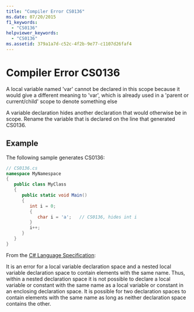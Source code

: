 ```yaml
---
title: "Compiler Error CS0136"
ms.date: 07/20/2015
f1_keywords: 
  - "CS0136"
helpviewer_keywords: 
  - "CS0136"
ms.assetid: 379a1a7d-c52c-4f2b-9e77-c1107d26faf4
---
```

# Compiler Error CS0136
A local variable named 'var' cannot be declared in this scope because it would give a different meaning to 'var', which is already used in a 'parent or current/child' scope to denote something else  
  
 A variable declaration hides another declaration that would otherwise be in scope. Rename the variable that is declared on the line that generated CS0136.  
  
## Example  
 The following sample generates CS0136:  
  
```csharp
// CS0136.cs  
namespace MyNamespace  
{  
   public class MyClass  
   {  
      public static void Main()  
      {  
         int i = 0;  
         {  
            char i = 'a';   // CS0136, hides int i  
         }  
         i++;  
      }  
   }  
}  
```  
  
From the [C# Language Specification](~/_csharplang/spec/basic-concepts.md#declarations):  
  
It is an error for a local variable declaration space and a nested local variable declaration space to contain elements with the same name. Thus, within a nested declaration space it is not possible to declare a local variable or constant with the same name as a local variable or constant in an enclosing declaration space. It is possible for two declaration spaces to contain elements with the same name as long as neither declaration space contains the other.
